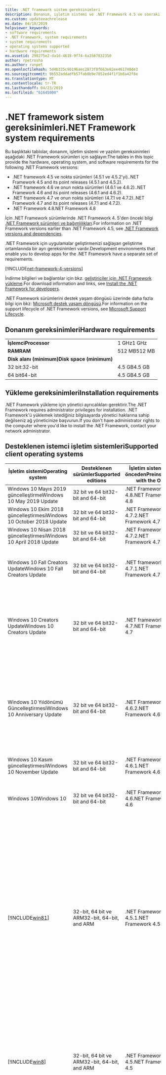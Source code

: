 ```yaml
---
title: .NET framework sistem gereksinimleri
description: Donanım, işletim sistemi ve .NET Framework 4.5 ve sonraki sürümler yüklemek için yazılım gereksinimleri ne olduğunu bulabilirsiniz.
ms.custom: updateeachrelease
ms.date: 04/18/2019
helpviewer_keywords:
- software requirements
- .NET Framework, system requirements
- system requirements
- operating systems supported
- hardware requirements
ms.assetid: 298275e2-da1d-4618-9f74-6a3567832350
author: rpetrusha
ms.author: ronpet
ms.openlocfilehash: 5d4b335c9b196aec2873f8f663e82ee461748de3
ms.sourcegitcommit: 9b552addadfb57fab0b9e7852ed4f1f1b8a42f8e
ms.translationtype: MT
ms.contentlocale: tr-TR
ms.lasthandoff: 04/23/2019
ms.locfileid: "61645000"
---
```

# <a name="net-framework-system-requirements"></a><span data-ttu-id="71f5a-103">.NET framework sistem gereksinimleri</span><span class="sxs-lookup"><span data-stu-id="71f5a-103">.NET Framework system requirements</span></span>

<span data-ttu-id="71f5a-104">Bu başlıktaki tablolar, donanım, işletim sistemi ve yazılım gereksinimleri aşağıdaki .NET Framework sürümleri için sağlayın:</span><span class="sxs-lookup"><span data-stu-id="71f5a-104">The tables in this topic provide the hardware, operating system, and software requirements for the following .NET Framework versions:</span></span>

* <span data-ttu-id="71f5a-105">.NET framework 4.5 ve nokta sürümleri (4.5.1 ve 4.5.2'yi).</span><span class="sxs-lookup"><span data-stu-id="71f5a-105">.NET Framework 4.5 and its point releases (4.5.1 and 4.5.2).</span></span>
* <span data-ttu-id="71f5a-106">.NET framework 4.6 ve onun nokta sürümleri (4.6.1 ve 4.6.2).</span><span class="sxs-lookup"><span data-stu-id="71f5a-106">.NET Framework 4.6 and its point releases (4.6.1 and 4.6.2).</span></span>
* <span data-ttu-id="71f5a-107">.NET framework 4.7 ve onun nokta sürümleri (4.7.1 ve 4.7.2).</span><span class="sxs-lookup"><span data-stu-id="71f5a-107">.NET Framework 4.7 and its point releases (4.7.1 and 4.7.2).</span></span>
* <span data-ttu-id="71f5a-108">.NET Framework 4.8</span><span class="sxs-lookup"><span data-stu-id="71f5a-108">.NET Framework 4.8</span></span>

<span data-ttu-id="71f5a-109">İçin .NET Framework sürümlerinde .NET Framework 4. 5'den önceki bilgi [.NET Framework sürümleri ve bağımlılıkları](../migration-guide/versions-and-dependencies.md).</span><span class="sxs-lookup"><span data-stu-id="71f5a-109">For information on .NET Framework versions earlier than .NET Framework 4.5, see [.NET Framework versions and dependencies](../migration-guide/versions-and-dependencies.md).</span></span>

<span data-ttu-id="71f5a-110">.NET Framework için uygulamalar geliştirmenizi sağlayan geliştirme ortamlarında bir ayrı gereksinimleri vardır.</span><span class="sxs-lookup"><span data-stu-id="71f5a-110">Development environments that enable you to develop apps for the .NET Framework have a separate set of requirements.</span></span>

[!INCLUDE[net-framework-4-versions](../../../includes/net-framework-4x-versions.md)]

<span data-ttu-id="71f5a-111">İndirme bilgileri ve bağlantılar için bkz. [geliştiriciler için .NET Framework yükleme](../../../docs/framework/install/guide-for-developers.md).</span><span class="sxs-lookup"><span data-stu-id="71f5a-111">For download information and links, see [Install the .NET Framework for developers](../../../docs/framework/install/guide-for-developers.md).</span></span>

<span data-ttu-id="71f5a-112">.NET Framework sürümlerini destek yaşam döngüsü üzerinde daha fazla bilgi için bkz: [Microsoft destek yaşam döngüsü](https://support.microsoft.com/en-us/lifecycle/search?sort=PN&alpha=Microsoft%20.NET%20Framework&Filter=FilterNO).</span><span class="sxs-lookup"><span data-stu-id="71f5a-112">For information on the support lifecycle of .NET Framework versions, see [Microsoft Support Lifecycle](https://support.microsoft.com/en-us/lifecycle/search?sort=PN&alpha=Microsoft%20.NET%20Framework&Filter=FilterNO).</span></span>

## <a name="hardware-requirements"></a><span data-ttu-id="71f5a-113">Donanım gereksinimleri</span><span class="sxs-lookup"><span data-stu-id="71f5a-113">Hardware requirements</span></span>

|                          |        |
| ------------------------ | ------ |
| <span data-ttu-id="71f5a-114">**İşlemci**</span><span class="sxs-lookup"><span data-stu-id="71f5a-114">**Processor**</span></span>            | <span data-ttu-id="71f5a-115">1 GHz</span><span class="sxs-lookup"><span data-stu-id="71f5a-115">1 GHz</span></span>  |
| <span data-ttu-id="71f5a-116">**RAM**</span><span class="sxs-lookup"><span data-stu-id="71f5a-116">**RAM**</span></span>                  | <span data-ttu-id="71f5a-117">512 MB</span><span class="sxs-lookup"><span data-stu-id="71f5a-117">512 MB</span></span> |
| <span data-ttu-id="71f5a-118">**Disk alanı (minimum)**</span><span class="sxs-lookup"><span data-stu-id="71f5a-118">**Disk space (minimum)**</span></span> |        |
| <span data-ttu-id="71f5a-119">32 bit:</span><span class="sxs-lookup"><span data-stu-id="71f5a-119">32-bit</span></span>                   | <span data-ttu-id="71f5a-120">4.5 GB</span><span class="sxs-lookup"><span data-stu-id="71f5a-120">4.5 GB</span></span> |
| <span data-ttu-id="71f5a-121">64 bit</span><span class="sxs-lookup"><span data-stu-id="71f5a-121">64-bit</span></span>                   | <span data-ttu-id="71f5a-122">4.5 GB</span><span class="sxs-lookup"><span data-stu-id="71f5a-122">4.5 GB</span></span> |

## <a name="installation-requirements"></a><span data-ttu-id="71f5a-123">Yükleme gereksinimleri</span><span class="sxs-lookup"><span data-stu-id="71f5a-123">Installation requirements</span></span>

<span data-ttu-id="71f5a-124">.NET Framework yükleme için yönetici ayrıcalıkları gerektirir.</span><span class="sxs-lookup"><span data-stu-id="71f5a-124">The .NET Framework requires administrator privileges for installation.</span></span> <span data-ttu-id="71f5a-125">.NET Framework'ü yüklemek istediğiniz bilgisayarda yönetici haklarına sahip değilseniz ağ yöneticinize başvurun.</span><span class="sxs-lookup"><span data-stu-id="71f5a-125">If you don't have administrator rights to the computer where you'd like to install the .NET Framework, contact your network administrator.</span></span>

## <a name="supported-client-operating-systems"></a><span data-ttu-id="71f5a-126">Desteklenen istemci işletim sistemleri</span><span class="sxs-lookup"><span data-stu-id="71f5a-126">Supported client operating systems</span></span>

| <span data-ttu-id="71f5a-127">İşletim sistemi</span><span class="sxs-lookup"><span data-stu-id="71f5a-127">Operating system</span></span> | <span data-ttu-id="71f5a-128">Desteklenen sürümler</span><span class="sxs-lookup"><span data-stu-id="71f5a-128">Supported editions</span></span> | <span data-ttu-id="71f5a-129">İşletim sistemi ile önceden</span><span class="sxs-lookup"><span data-stu-id="71f5a-129">Preinstalled with the OS</span></span> | <span data-ttu-id="71f5a-130">Yüklenebilir ayrı olarak</span><span class="sxs-lookup"><span data-stu-id="71f5a-130">Installable separately</span></span> |
| ---------------- | ------------------ | ------------------------ | ---------------------- |
| <span data-ttu-id="71f5a-131">Windows 10 Mayıs 2019 güncelleştirme</span><span class="sxs-lookup"><span data-stu-id="71f5a-131">Windows 10 May 2019 Update</span></span> | <span data-ttu-id="71f5a-132">32 bit ve 64 bit</span><span class="sxs-lookup"><span data-stu-id="71f5a-132">32-bit and 64-bit</span></span> | <span data-ttu-id="71f5a-133">.NET Framework 4.8</span><span class="sxs-lookup"><span data-stu-id="71f5a-133">.NET Framework 4.8</span></span> | -- |
| <span data-ttu-id="71f5a-134">Windows 10 Ekim 2018 güncelleştirmesi</span><span class="sxs-lookup"><span data-stu-id="71f5a-134">Windows 10 October 2018 Update</span></span> | <span data-ttu-id="71f5a-135">32 bit ve 64 bit</span><span class="sxs-lookup"><span data-stu-id="71f5a-135">32-bit and 64-bit</span></span> | <span data-ttu-id="71f5a-136">.NET Framework 4.7.2</span><span class="sxs-lookup"><span data-stu-id="71f5a-136">.NET Framework 4.7.2</span></span> | <span data-ttu-id="71f5a-137">.NET Framework 4.8</span><span class="sxs-lookup"><span data-stu-id="71f5a-137">.NET Framework 4.8</span></span> |
| <span data-ttu-id="71f5a-138">Windows 10 Nisan 2018 güncelleştirmesi</span><span class="sxs-lookup"><span data-stu-id="71f5a-138">Windows 10 April 2018 Update</span></span> | <span data-ttu-id="71f5a-139">32 bit ve 64 bit</span><span class="sxs-lookup"><span data-stu-id="71f5a-139">32-bit and 64-bit</span></span> | <span data-ttu-id="71f5a-140">.NET Framework 4.7.2</span><span class="sxs-lookup"><span data-stu-id="71f5a-140">.NET Framework 4.7.2</span></span> |<span data-ttu-id="71f5a-141">.NET Framework 4.8</span><span class="sxs-lookup"><span data-stu-id="71f5a-141">.NET Framework 4.8</span></span>|
| <span data-ttu-id="71f5a-142">Windows 10 Fall Creators Update</span><span class="sxs-lookup"><span data-stu-id="71f5a-142">Windows 10 Fall Creators Update</span></span> | <span data-ttu-id="71f5a-143">32 bit ve 64 bit</span><span class="sxs-lookup"><span data-stu-id="71f5a-143">32-bit and 64-bit</span></span> | <span data-ttu-id="71f5a-144">.NET framework 4.7.1</span><span class="sxs-lookup"><span data-stu-id="71f5a-144">.NET Framework 4.7.1</span></span> | <span data-ttu-id="71f5a-145">.NET Framework 4.7.2</span><span class="sxs-lookup"><span data-stu-id="71f5a-145">.NET Framework 4.7.2</span></span><br/><br/><span data-ttu-id="71f5a-146">.NET Framework 4.8</span><span class="sxs-lookup"><span data-stu-id="71f5a-146">.NET Framework 4.8</span></span> |
| <span data-ttu-id="71f5a-147">Windows 10 Creators Update</span><span class="sxs-lookup"><span data-stu-id="71f5a-147">Windows 10 Creators Update</span></span> | <span data-ttu-id="71f5a-148">32 bit ve 64 bit</span><span class="sxs-lookup"><span data-stu-id="71f5a-148">32-bit and 64-bit</span></span> | <span data-ttu-id="71f5a-149">.NET framework 4.7</span><span class="sxs-lookup"><span data-stu-id="71f5a-149">.NET Framework 4.7</span></span> | <span data-ttu-id="71f5a-150">.NET framework 4.7.1</span><span class="sxs-lookup"><span data-stu-id="71f5a-150">.NET Framework 4.7.1</span></span><br/><br/><span data-ttu-id="71f5a-151">.NET Framework 4.7.2</span><span class="sxs-lookup"><span data-stu-id="71f5a-151">.NET Framework 4.7.2</span></span><br/><br/><span data-ttu-id="71f5a-152">.NET Framework 4.8</span><span class="sxs-lookup"><span data-stu-id="71f5a-152">.NET Framework 4.8</span></span> |
| <span data-ttu-id="71f5a-153">Windows 10 Yıldönümü Güncelleştirmesi</span><span class="sxs-lookup"><span data-stu-id="71f5a-153">Windows 10 Anniversary Update</span></span> | <span data-ttu-id="71f5a-154">32 bit ve 64 bit</span><span class="sxs-lookup"><span data-stu-id="71f5a-154">32-bit and 64-bit</span></span> | <span data-ttu-id="71f5a-155">.NET Framework 4.6.2</span><span class="sxs-lookup"><span data-stu-id="71f5a-155">.NET Framework 4.6.2</span></span> |<span data-ttu-id="71f5a-156">.NET framework 4.7</span><span class="sxs-lookup"><span data-stu-id="71f5a-156">.NET Framework 4.7</span></span><br/><br/><span data-ttu-id="71f5a-157">.NET framework 4.7.1</span><span class="sxs-lookup"><span data-stu-id="71f5a-157">.NET Framework 4.7.1</span></span><br/><br/><span data-ttu-id="71f5a-158">.NET Framework 4.7.2</span><span class="sxs-lookup"><span data-stu-id="71f5a-158">.NET Framework 4.7.2</span></span><br/><br/><span data-ttu-id="71f5a-159">.NET Framework 4.8</span><span class="sxs-lookup"><span data-stu-id="71f5a-159">.NET Framework 4.8</span></span>  |
| <span data-ttu-id="71f5a-160">Windows 10 Kasım güncelleştirmesi</span><span class="sxs-lookup"><span data-stu-id="71f5a-160">Windows 10 November Update</span></span> | <span data-ttu-id="71f5a-161">32 bit ve 64 bit</span><span class="sxs-lookup"><span data-stu-id="71f5a-161">32-bit and 64-bit</span></span> | <span data-ttu-id="71f5a-162">.NET Framework 4.6.1</span><span class="sxs-lookup"><span data-stu-id="71f5a-162">.NET Framework 4.6.1</span></span> | <span data-ttu-id="71f5a-163">.NET Framework 4.6.2</span><span class="sxs-lookup"><span data-stu-id="71f5a-163">.NET Framework 4.6.2</span></span> |
| <span data-ttu-id="71f5a-164">Windows 10</span><span class="sxs-lookup"><span data-stu-id="71f5a-164">Windows 10</span></span> | <span data-ttu-id="71f5a-165">32 bit ve 64 bit</span><span class="sxs-lookup"><span data-stu-id="71f5a-165">32-bit and 64-bit</span></span> | <span data-ttu-id="71f5a-166">.NET Framework 4.6</span><span class="sxs-lookup"><span data-stu-id="71f5a-166">.NET Framework 4.6</span></span> | <span data-ttu-id="71f5a-167">.NET Framework 4.6.1</span><span class="sxs-lookup"><span data-stu-id="71f5a-167">.NET Framework 4.6.1</span></span> <br/><br/> <span data-ttu-id="71f5a-168">.NET Framework 4.6.2</span><span class="sxs-lookup"><span data-stu-id="71f5a-168">.NET Framework 4.6.2</span></span> |
| [!INCLUDE[win81](../../../includes/win81-md.md)] | <span data-ttu-id="71f5a-169">32-bit, 64 bit ve ARM</span><span class="sxs-lookup"><span data-stu-id="71f5a-169">32-bit, 64-bit, and ARM</span></span> | <span data-ttu-id="71f5a-170">.NET Framework 4.5.1</span><span class="sxs-lookup"><span data-stu-id="71f5a-170">.NET Framework 4.5.1</span></span> | <span data-ttu-id="71f5a-171">.NET Framework 4.5.2</span><span class="sxs-lookup"><span data-stu-id="71f5a-171">.NET Framework 4.5.2</span></span><br /><br /> <span data-ttu-id="71f5a-172">.NET Framework 4.6</span><span class="sxs-lookup"><span data-stu-id="71f5a-172">.NET Framework 4.6</span></span><br /><br /> <span data-ttu-id="71f5a-173">.NET Framework 4.6.1</span><span class="sxs-lookup"><span data-stu-id="71f5a-173">.NET Framework 4.6.1</span></span><br /><br /> <span data-ttu-id="71f5a-174">.NET Framework 4.6.2</span><span class="sxs-lookup"><span data-stu-id="71f5a-174">.NET Framework 4.6.2</span></span><br /><br /><span data-ttu-id="71f5a-175">.NET framework 4.7</span><span class="sxs-lookup"><span data-stu-id="71f5a-175">.NET Framework 4.7</span></span><br/><br/><span data-ttu-id="71f5a-176">.NET framework 4.7.1</span><span class="sxs-lookup"><span data-stu-id="71f5a-176">.NET Framework 4.7.1</span></span><br/><br/><span data-ttu-id="71f5a-177">.NET Framework 4.7.2</span><span class="sxs-lookup"><span data-stu-id="71f5a-177">.NET Framework 4.7.2</span></span><br/><br/><span data-ttu-id="71f5a-178">.NET Framework 4.8</span><span class="sxs-lookup"><span data-stu-id="71f5a-178">.NET Framework 4.8</span></span> |
| [!INCLUDE[win8](../../../includes/win8-md.md)] | <span data-ttu-id="71f5a-179">32-bit, 64 bit ve ARM</span><span class="sxs-lookup"><span data-stu-id="71f5a-179">32-bit, 64-bit, and ARM</span></span> | <span data-ttu-id="71f5a-180">.NET Framework 4.5</span><span class="sxs-lookup"><span data-stu-id="71f5a-180">.NET Framework 4.5</span></span> | <span data-ttu-id="71f5a-181">.NET Framework 4.5.1</span><span class="sxs-lookup"><span data-stu-id="71f5a-181">.NET Framework 4.5.1</span></span><br /><br /><span data-ttu-id="71f5a-182">.NET Framework 4.5.2</span><span class="sxs-lookup"><span data-stu-id="71f5a-182">.NET Framework 4.5.2</span></span><br /><br /> <span data-ttu-id="71f5a-183">.NET Framework 4.6</span><span class="sxs-lookup"><span data-stu-id="71f5a-183">.NET Framework 4.6</span></span><br /><br /> <span data-ttu-id="71f5a-184">.NET Framework 4.6.1</span><span class="sxs-lookup"><span data-stu-id="71f5a-184">.NET Framework 4.6.1</span></span> |
| <span data-ttu-id="71f5a-185">Windows 7 SP1</span><span class="sxs-lookup"><span data-stu-id="71f5a-185">Windows 7 SP1</span></span>|<span data-ttu-id="71f5a-186">32 bit ve 64 bit</span><span class="sxs-lookup"><span data-stu-id="71f5a-186">32-bit and 64-bit</span></span> | -- | <span data-ttu-id="71f5a-187">.NET Framework 4</span><span class="sxs-lookup"><span data-stu-id="71f5a-187">.NET Framework 4</span></span><br /><br /> <span data-ttu-id="71f5a-188">.NET Framework 4.5</span><span class="sxs-lookup"><span data-stu-id="71f5a-188">.NET Framework 4.5</span></span><br /><br /> <span data-ttu-id="71f5a-189">.NET Framework 4.5.1</span><span class="sxs-lookup"><span data-stu-id="71f5a-189">.NET Framework 4.5.1</span></span><br /><br /> <span data-ttu-id="71f5a-190">.NET Framework 4.5.2</span><span class="sxs-lookup"><span data-stu-id="71f5a-190">.NET Framework 4.5.2</span></span><br /><br /> <span data-ttu-id="71f5a-191">.NET Framework 4.6</span><span class="sxs-lookup"><span data-stu-id="71f5a-191">.NET Framework 4.6</span></span><br /><br /> <span data-ttu-id="71f5a-192">.NET Framework 4.6.1</span><span class="sxs-lookup"><span data-stu-id="71f5a-192">.NET Framework 4.6.1</span></span><br /><br /> <span data-ttu-id="71f5a-193">.NET Framework 4.6.2</span><span class="sxs-lookup"><span data-stu-id="71f5a-193">.NET Framework 4.6.2</span></span><br /><br /><span data-ttu-id="71f5a-194">.NET framework 4.7</span><span class="sxs-lookup"><span data-stu-id="71f5a-194">.NET Framework 4.7</span></span><br/><br/><span data-ttu-id="71f5a-195">.NET framework 4.7.1</span><span class="sxs-lookup"><span data-stu-id="71f5a-195">.NET Framework 4.7.1</span></span><br/><br/><span data-ttu-id="71f5a-196">.NET Framework 4.7.2</span><span class="sxs-lookup"><span data-stu-id="71f5a-196">.NET Framework 4.7.2</span></span><br/><br/><span data-ttu-id="71f5a-197">.NET Framework 4.8</span><span class="sxs-lookup"><span data-stu-id="71f5a-197">.NET Framework 4.8</span></span> |
| <span data-ttu-id="71f5a-198">Windows Vista SP2</span><span class="sxs-lookup"><span data-stu-id="71f5a-198">Windows Vista SP2</span></span>|<span data-ttu-id="71f5a-199">32 bit ve 64 bit</span><span class="sxs-lookup"><span data-stu-id="71f5a-199">32-bit and 64-bit</span></span> | -- | <span data-ttu-id="71f5a-200">.NET Framework 4</span><span class="sxs-lookup"><span data-stu-id="71f5a-200">.NET Framework 4</span></span><br /><br /> <span data-ttu-id="71f5a-201">.NET Framework 4.5</span><span class="sxs-lookup"><span data-stu-id="71f5a-201">.NET Framework 4.5</span></span><br /><br /> <span data-ttu-id="71f5a-202">.NET Framework 4.5.1</span><span class="sxs-lookup"><span data-stu-id="71f5a-202">.NET Framework 4.5.1</span></span><br /><br /> <span data-ttu-id="71f5a-203">.NET Framework 4.5.2</span><span class="sxs-lookup"><span data-stu-id="71f5a-203">.NET Framework 4.5.2</span></span><br /><br /> <span data-ttu-id="71f5a-204">.NET Framework 4.6</span><span class="sxs-lookup"><span data-stu-id="71f5a-204">.NET Framework 4.6</span></span> |
| <span data-ttu-id="71f5a-205">Windows XP</span><span class="sxs-lookup"><span data-stu-id="71f5a-205">Windows XP</span></span> |<span data-ttu-id="71f5a-206">32 bit ve 64 bit</span><span class="sxs-lookup"><span data-stu-id="71f5a-206">32-bit and 64-bit</span></span> | -- | <span data-ttu-id="71f5a-207">.NET Framework 4</span><span class="sxs-lookup"><span data-stu-id="71f5a-207">.NET Framework 4</span></span> |

 <span data-ttu-id="71f5a-208">**Notlar:**</span><span class="sxs-lookup"><span data-stu-id="71f5a-208">**Notes:**</span></span>

- <span data-ttu-id="71f5a-209">Windows 7 sistemlerde, Windows 7 SP1 .NET Framework gerektirir.</span><span class="sxs-lookup"><span data-stu-id="71f5a-209">On Windows 7 systems, the .NET Framework requires Windows 7 SP1.</span></span> <span data-ttu-id="71f5a-210">Windows 7'de yaptığınız ve Service Pack 1 henüz yüklemediyseniz, .NET Framework'ü yüklemeden önce bunu yapmanız gerekir.</span><span class="sxs-lookup"><span data-stu-id="71f5a-210">If you're on Windows 7 and haven't yet installed Service Pack 1, you need to do so before installing the .NET Framework.</span></span>

- <span data-ttu-id="71f5a-211">.NET framework 4.5, Windows Önyükleme Ortamı (Windows PE) desteklenir.</span><span class="sxs-lookup"><span data-stu-id="71f5a-211">.NET Framework 4.5 is supported on the Windows Preinstallation Environment (Windows PE).</span></span> <span data-ttu-id="71f5a-212">Tüm özellikler Windows PE'de desteklenmez.</span><span class="sxs-lookup"><span data-stu-id="71f5a-212">Not all features are supported on Windows PE.</span></span>

- <span data-ttu-id="71f5a-213">.NET framework 4, IA64 platformu da destekler.</span><span class="sxs-lookup"><span data-stu-id="71f5a-213">.NET Framework 4 also supports the IA64 platform.</span></span>

- <span data-ttu-id="71f5a-214">Tüm platformlar için en son Windows hizmet paketine yükseltin ve kullanılabilir olan kritik güncelleştirmeleri yükleyin öneririz [Windows Update Web sitesini](https://go.microsoft.com/fwlink/?LinkId=168461) sağlamak en iyi uyumluluk ve güvenlik.</span><span class="sxs-lookup"><span data-stu-id="71f5a-214">For all platforms, we recommend that you upgrade to the latest Windows Service Pack and install critical updates available from the [Windows Update website](https://go.microsoft.com/fwlink/?LinkId=168461) to ensure the best compatibility and security.</span></span>

- <span data-ttu-id="71f5a-215">64-bit işletim sistemlerinde .NET Framework, hem WOW64 (işleme bir 64-bit makinede 32-bit) destekler ve | Yerel 64-bit işleme.</span><span class="sxs-lookup"><span data-stu-id="71f5a-215">On 64-bit operating systems, the .NET Framework supports both WOW64 (32-bit processing on a 64-bit machine) and| native 64-bit processing.</span></span>

## <a name="supported-server-operating-systems"></a><span data-ttu-id="71f5a-216">Desteklenen sunucu işletim sistemleri</span><span class="sxs-lookup"><span data-stu-id="71f5a-216">Supported server operating systems</span></span>

| <span data-ttu-id="71f5a-217">İşletim sistemi</span><span class="sxs-lookup"><span data-stu-id="71f5a-217">Operating system</span></span> | <span data-ttu-id="71f5a-218">Desteklenen sürümler</span><span class="sxs-lookup"><span data-stu-id="71f5a-218">Supported editions</span></span> | <span data-ttu-id="71f5a-219">İşletim sistemi ile önceden</span><span class="sxs-lookup"><span data-stu-id="71f5a-219">Preinstalled with the OS</span></span> | <span data-ttu-id="71f5a-220">Yüklenebilir ayrı olarak</span><span class="sxs-lookup"><span data-stu-id="71f5a-220">Installable separately</span></span> |
| ---------------- | ------------------ | ------------------------ | ---------------------- |
| <span data-ttu-id="71f5a-221">Windows Server 2019</span><span class="sxs-lookup"><span data-stu-id="71f5a-221">Windows Server 2019</span></span> | <span data-ttu-id="71f5a-222">64 bit</span><span class="sxs-lookup"><span data-stu-id="71f5a-222">64-bit</span></span> | <span data-ttu-id="71f5a-223">.NET Framework 4.7.2</span><span class="sxs-lookup"><span data-stu-id="71f5a-223">.NET Framework 4.7.2</span></span> | <span data-ttu-id="71f5a-224">.NET Framework 4.8</span><span class="sxs-lookup"><span data-stu-id="71f5a-224">.NET Framework 4.8</span></span> |
| <span data-ttu-id="71f5a-225">Windows Server sürüm 1809</span><span class="sxs-lookup"><span data-stu-id="71f5a-225">Windows Server, version 1809</span></span> | <span data-ttu-id="71f5a-226">64 bit</span><span class="sxs-lookup"><span data-stu-id="71f5a-226">64-bit</span></span> | <span data-ttu-id="71f5a-227">.NET Framework 4.7.2</span><span class="sxs-lookup"><span data-stu-id="71f5a-227">.NET Framework 4.7.2</span></span> | <span data-ttu-id="71f5a-228">.NET Framework 4.8</span><span class="sxs-lookup"><span data-stu-id="71f5a-228">.NET Framework 4.8</span></span> |
| <span data-ttu-id="71f5a-229">Windows Server sürüm 1803</span><span class="sxs-lookup"><span data-stu-id="71f5a-229">Windows Server, version 1803</span></span> | <span data-ttu-id="71f5a-230">64 bit</span><span class="sxs-lookup"><span data-stu-id="71f5a-230">64-bit</span></span> | <span data-ttu-id="71f5a-231">.NET Framework 4.7.2</span><span class="sxs-lookup"><span data-stu-id="71f5a-231">.NET Framework 4.7.2</span></span> | <span data-ttu-id="71f5a-232">.NET Framework 4.8</span><span class="sxs-lookup"><span data-stu-id="71f5a-232">.NET Framework 4.8</span></span> |
| <span data-ttu-id="71f5a-233">Windows Server 1709 sürümü</span><span class="sxs-lookup"><span data-stu-id="71f5a-233">Windows Server, version 1709</span></span> | <span data-ttu-id="71f5a-234">64 bit</span><span class="sxs-lookup"><span data-stu-id="71f5a-234">64-bit</span></span> | <span data-ttu-id="71f5a-235">.NET framework 4.7.1</span><span class="sxs-lookup"><span data-stu-id="71f5a-235">.NET Framework 4.7.1</span></span> | <span data-ttu-id="71f5a-236">.NET Framework 4.7.2</span><span class="sxs-lookup"><span data-stu-id="71f5a-236">.NET Framework 4.7.2</span></span>|
| <span data-ttu-id="71f5a-237">Windows Server 2016</span><span class="sxs-lookup"><span data-stu-id="71f5a-237">Windows Server 2016</span></span> | <span data-ttu-id="71f5a-238">64 bit</span><span class="sxs-lookup"><span data-stu-id="71f5a-238">64-bit</span></span> | <span data-ttu-id="71f5a-239">.NET Framework 4.6.2</span><span class="sxs-lookup"><span data-stu-id="71f5a-239">.NET Framework 4.6.2</span></span> | <span data-ttu-id="71f5a-240">.NET framework 4.7</span><span class="sxs-lookup"><span data-stu-id="71f5a-240">.NET Framework 4.7</span></span><br/><br/> <span data-ttu-id="71f5a-241">.NET framework 4.7.1</span><span class="sxs-lookup"><span data-stu-id="71f5a-241">.NET Framework 4.7.1</span></span><br/><br/><span data-ttu-id="71f5a-242">.NET Framework 4.7.2</span><span class="sxs-lookup"><span data-stu-id="71f5a-242">.NET Framework 4.7.2</span></span><br/><br/><span data-ttu-id="71f5a-243">.NET Framework 4.8</span><span class="sxs-lookup"><span data-stu-id="71f5a-243">.NET Framework 4.8</span></span> |
| <span data-ttu-id="71f5a-244">Windows Server 2012 R2</span><span class="sxs-lookup"><span data-stu-id="71f5a-244">Windows Server 2012 R2</span></span> | <span data-ttu-id="71f5a-245">64 bit</span><span class="sxs-lookup"><span data-stu-id="71f5a-245">64-bit</span></span> | <span data-ttu-id="71f5a-246">.NET Framework 4.5.1</span><span class="sxs-lookup"><span data-stu-id="71f5a-246">.NET Framework 4.5.1</span></span> | <span data-ttu-id="71f5a-247">.NET Framework 4.5.2</span><span class="sxs-lookup"><span data-stu-id="71f5a-247">.NET Framework 4.5.2</span></span><br /><br /> <span data-ttu-id="71f5a-248">.NET Framework 4.6</span><span class="sxs-lookup"><span data-stu-id="71f5a-248">.NET Framework 4.6</span></span><br /><br /> <span data-ttu-id="71f5a-249">.NET Framework 4.6.1</span><span class="sxs-lookup"><span data-stu-id="71f5a-249">.NET Framework 4.6.1</span></span><br /><br /> <span data-ttu-id="71f5a-250">.NET Framework 4.6.2</span><span class="sxs-lookup"><span data-stu-id="71f5a-250">.NET Framework 4.6.2</span></span><br /><br /><span data-ttu-id="71f5a-251">.NET framework 4.7</span><span class="sxs-lookup"><span data-stu-id="71f5a-251">.NET Framework 4.7</span></span><br/><br/> <span data-ttu-id="71f5a-252">.NET framework 4.7.1</span><span class="sxs-lookup"><span data-stu-id="71f5a-252">.NET Framework 4.7.1</span></span><br/><br/><span data-ttu-id="71f5a-253">.NET Framework 4.7.2</span><span class="sxs-lookup"><span data-stu-id="71f5a-253">.NET Framework 4.7.2</span></span><br/><br/><span data-ttu-id="71f5a-254">.NET Framework 4.8</span><span class="sxs-lookup"><span data-stu-id="71f5a-254">.NET Framework 4.8</span></span> |
| <span data-ttu-id="71f5a-255">Windows Server 2012 (64-bit sürüm)</span><span class="sxs-lookup"><span data-stu-id="71f5a-255">Windows Server 2012 (64-bit edition)</span></span> | <span data-ttu-id="71f5a-256">64 bit</span><span class="sxs-lookup"><span data-stu-id="71f5a-256">64-bit</span></span>| <span data-ttu-id="71f5a-257">.NET Framework 4.5</span><span class="sxs-lookup"><span data-stu-id="71f5a-257">.NET Framework 4.5</span></span> | <span data-ttu-id="71f5a-258">.NET Framework 4.5.1</span><span class="sxs-lookup"><span data-stu-id="71f5a-258">.NET Framework 4.5.1</span></span><br /><br /> <span data-ttu-id="71f5a-259">.NET Framework 4.5.2</span><span class="sxs-lookup"><span data-stu-id="71f5a-259">.NET Framework 4.5.2</span></span><br /><br /> <span data-ttu-id="71f5a-260">.NET Framework 4.6</span><span class="sxs-lookup"><span data-stu-id="71f5a-260">.NET Framework 4.6</span></span><br /><br /> <span data-ttu-id="71f5a-261">.NET Framework 4.6.1</span><span class="sxs-lookup"><span data-stu-id="71f5a-261">.NET Framework 4.6.1</span></span><br /><br /> <span data-ttu-id="71f5a-262">.NET Framework 4.6.2</span><span class="sxs-lookup"><span data-stu-id="71f5a-262">.NET Framework 4.6.2</span></span><br /><br /><span data-ttu-id="71f5a-263">.NET framework 4.7</span><span class="sxs-lookup"><span data-stu-id="71f5a-263">.NET Framework 4.7</span></span><br/><br/><span data-ttu-id="71f5a-264">.NET framework 4.7.1</span><span class="sxs-lookup"><span data-stu-id="71f5a-264">.NET Framework 4.7.1</span></span><br/><br/><span data-ttu-id="71f5a-265">.NET Framework 4.7.2</span><span class="sxs-lookup"><span data-stu-id="71f5a-265">.NET Framework 4.7.2</span></span><br/><br/><span data-ttu-id="71f5a-266">.NET Framework 4.8</span><span class="sxs-lookup"><span data-stu-id="71f5a-266">.NET Framework 4.8</span></span> |
| <span data-ttu-id="71f5a-267">Windows Server 2008 R2 SP1</span><span class="sxs-lookup"><span data-stu-id="71f5a-267">Windows Server 2008 R2 SP1</span></span>|<span data-ttu-id="71f5a-268">64 bit</span><span class="sxs-lookup"><span data-stu-id="71f5a-268">64-bit</span></span> | -- | <span data-ttu-id="71f5a-269">.NET Framework 4</span><span class="sxs-lookup"><span data-stu-id="71f5a-269">.NET Framework 4</span></span><br /><br /> <span data-ttu-id="71f5a-270">.NET Framework 4.5</span><span class="sxs-lookup"><span data-stu-id="71f5a-270">.NET Framework 4.5</span></span><br /><br /> <span data-ttu-id="71f5a-271">.NET Framework 4.5.1</span><span class="sxs-lookup"><span data-stu-id="71f5a-271">.NET Framework 4.5.1</span></span><br /><br /> <span data-ttu-id="71f5a-272">.NET Framework 4.5.2</span><span class="sxs-lookup"><span data-stu-id="71f5a-272">.NET Framework 4.5.2</span></span><br /><br /> <span data-ttu-id="71f5a-273">.NET Framework 4.6</span><span class="sxs-lookup"><span data-stu-id="71f5a-273">.NET Framework 4.6</span></span><br /><br /> <span data-ttu-id="71f5a-274">.NET Framework 4.6.1</span><span class="sxs-lookup"><span data-stu-id="71f5a-274">.NET Framework 4.6.1</span></span><br /><br /> <span data-ttu-id="71f5a-275">.NET Framework 4.6.2</span><span class="sxs-lookup"><span data-stu-id="71f5a-275">.NET Framework 4.6.2</span></span><br /><br /><span data-ttu-id="71f5a-276">.NET framework 4.7</span><span class="sxs-lookup"><span data-stu-id="71f5a-276">.NET Framework 4.7</span></span><br/><br/><span data-ttu-id="71f5a-277">.NET framework 4.7.1</span><span class="sxs-lookup"><span data-stu-id="71f5a-277">.NET Framework 4.7.1</span></span><br/><br/><span data-ttu-id="71f5a-278">.NET Framework 4.7.2</span><span class="sxs-lookup"><span data-stu-id="71f5a-278">.NET Framework 4.7.2</span></span><br/><br/><span data-ttu-id="71f5a-279">.NET Framework 4.8</span><span class="sxs-lookup"><span data-stu-id="71f5a-279">.NET Framework 4.8</span></span> |
| <span data-ttu-id="71f5a-280">Windows Server 2008 SP2</span><span class="sxs-lookup"><span data-stu-id="71f5a-280">Windows Server 2008 SP2</span></span>|<span data-ttu-id="71f5a-281">32 bit ve 64 bit</span><span class="sxs-lookup"><span data-stu-id="71f5a-281">32-bit and 64-bit</span></span> | -- | <span data-ttu-id="71f5a-282">.NET Framework 4</span><span class="sxs-lookup"><span data-stu-id="71f5a-282">.NET Framework 4</span></span><br /><br /> <span data-ttu-id="71f5a-283">.NET Framework 4.5</span><span class="sxs-lookup"><span data-stu-id="71f5a-283">.NET Framework 4.5</span></span><br /><br /> <span data-ttu-id="71f5a-284">.NET Framework 4.5.1</span><span class="sxs-lookup"><span data-stu-id="71f5a-284">.NET Framework 4.5.1</span></span><br /><br /> <span data-ttu-id="71f5a-285">.NET Framework 4.5.2</span><span class="sxs-lookup"><span data-stu-id="71f5a-285">.NET Framework 4.5.2</span></span><br /><br /> <span data-ttu-id="71f5a-286">.NET Framework 4.6</span><span class="sxs-lookup"><span data-stu-id="71f5a-286">.NET Framework 4.6</span></span> |

 <span data-ttu-id="71f5a-287">**Notlar:**</span><span class="sxs-lookup"><span data-stu-id="71f5a-287">**Notes:**</span></span>

- [!INCLUDE[winserver8](../../../includes/winserver8-md.md)] <span data-ttu-id="71f5a-288">.NET Framework 4.5 içerir, böylece ayrı olarak yüklemeniz gerekmez.</span><span class="sxs-lookup"><span data-stu-id="71f5a-288">includes .NET Framework 4.5, so you don't have to install it separately.</span></span> <span data-ttu-id="71f5a-289">Benzer şekilde, [!INCLUDE[winblue_server_2](../../../includes/winblue-server-2-md.md)] .NET Framework 4.5.1 içerir.</span><span class="sxs-lookup"><span data-stu-id="71f5a-289">Similarly, [!INCLUDE[winblue_server_2](../../../includes/winblue-server-2-md.md)] includes .NET Framework 4.5.1.</span></span>

- <span data-ttu-id="71f5a-290">.NET Framework, Windows Server 2008 R2 SP1 veya daha sonra Sunucu Çekirdeği rolü için destek sınırlıdır.</span><span class="sxs-lookup"><span data-stu-id="71f5a-290">The .NET Framework has limited support for the Server Core Role with Windows Server 2008 R2 SP1 or later.</span></span> <span data-ttu-id="71f5a-291">Bkz: [Server Core .NET işlevselliği](https://docs.microsoft.com/previous-versions//dd745015(v=vs.85)) desteklenmeyen API listesi.</span><span class="sxs-lookup"><span data-stu-id="71f5a-291">See [Server Core .NET Functionality](https://docs.microsoft.com/previous-versions//dd745015(v=vs.85)) for a list of unsupported APIs.</span></span>

- <span data-ttu-id="71f5a-292">.NET Framework, Itanium tabanlı sistemler için Windows Server 2008 R2'de desteklenmez.</span><span class="sxs-lookup"><span data-stu-id="71f5a-292">The .NET Framework isn't supported on Windows Server 2008 R2 for Itanium-Based Systems.</span></span>

- <span data-ttu-id="71f5a-293">Windows Server 2008 SP2 Sunucu Çekirdeği rolünde .NET Framework desteklenmiyor.</span><span class="sxs-lookup"><span data-stu-id="71f5a-293">On Windows Server 2008 SP2, the .NET Framework is not supported in the Server Core Role.</span></span>

- <span data-ttu-id="71f5a-294">Tüm platformlar için en son Windows hizmet paketine yükseltmeniz ve kritik güncelleştirmeleri öneririz [Windows Update Web sitesini](https://go.microsoft.com/fwlink/?LinkId=168461) sağlamak en iyi uyumluluk ve güvenlik.</span><span class="sxs-lookup"><span data-stu-id="71f5a-294">For all platforms, we recommend that you upgrade to the latest Windows Service Pack and critical updates available from the [Windows Update website](https://go.microsoft.com/fwlink/?LinkId=168461) to ensure the best compatibility and security.</span></span> <span data-ttu-id="71f5a-295">Bazı işletim sistemlerinde en son Windows hizmet paketinin yüklenmesi gerekebilir.</span><span class="sxs-lookup"><span data-stu-id="71f5a-295">Installation of the latest Windows Service Pack may be required on some operating systems.</span></span>

- <span data-ttu-id="71f5a-296">64-bit işletim sistemlerinde .NET Framework, WOW64 (32-bit bir 64-bit makinede işleme) hem de yerel 64-bit işlemeyi destekler.</span><span class="sxs-lookup"><span data-stu-id="71f5a-296">On 64-bit operating systems, the .NET Framework supports both WOW64 (32-bit processing on a 64-bit machine) and native 64-bit processing.</span></span>

## <a name="see-also"></a><span data-ttu-id="71f5a-297">Ayrıca bkz.</span><span class="sxs-lookup"><span data-stu-id="71f5a-297">See also</span></span>

- [<span data-ttu-id="71f5a-298">Yükleme Kılavuzu</span><span class="sxs-lookup"><span data-stu-id="71f5a-298">Installation Guide</span></span>](../../../docs/framework/install/index.md)
- [<span data-ttu-id="71f5a-299">Başlarken</span><span class="sxs-lookup"><span data-stu-id="71f5a-299">Getting Started</span></span>](../../../docs/framework/get-started/index.md)
- [<span data-ttu-id="71f5a-300">Engellenen .NET Framework yükleme ve kaldırma sorunlarını giderme</span><span class="sxs-lookup"><span data-stu-id="71f5a-300">Troubleshoot blocked .NET Framework installations and uninstallations</span></span>](../../../docs/framework/install/troubleshoot-blocked-installations-and-uninstallations.md)
